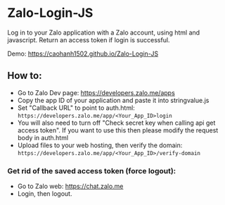 # Zalo-Login-JS
Log in to your Zalo application with a Zalo account, using html and javascript. Return an access token if login is successful.

Demo: https://caohanh1502.github.io/Zalo-Login-JS
## How to:
- Go to Zalo Dev page: https://developers.zalo.me/apps
- Copy the app ID of your application and paste it into stringvalue.js
- Set "Callback URL" to point to auth.html: ```https://developers.zalo.me/app/<Your_App_ID>login```
- You will also need to turn off "Check secret key when calling api get access token". If you want to use this then please modify the request body in auth.html
- Upload files to your web hosting, then verify the domain: ```https://developers.zalo.me/app/<Your_App_ID>/verify-domain```

### Get rid of the saved access token (force logout):
- Go to Zalo web: https://chat.zalo.me
- Login, then logout.
